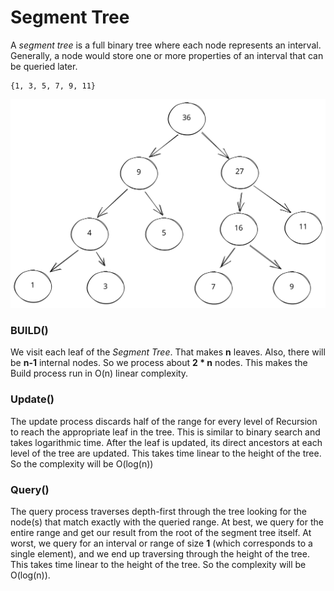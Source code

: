 # Segment Tree

A _segment tree_ is a full binary tree where each node represents an interval. Generally, a node would store one or more properties of an interval that can be queried later.&#x20;

```
{1, 3, 5, 7, 9, 11}
```

<img src="../.gitbook/assets/file.excalidraw.svg" alt="" class="gitbook-drawing">

### BUILD()

We visit each leaf of the _Segment Tree_. That makes **n** leaves. Also, there will be **n-1** internal nodes. So we process about **2 \* n** nodes. This makes the Build process run in O(n) linear complexity.

### Update()

The update process discards half of the range for every level of Recursion to reach the appropriate leaf in the tree. This is similar to binary search and takes logarithmic time. After the leaf is updated, its direct ancestors at each level of the tree are updated. This takes time linear to the height of the tree. So the complexity will be O(log(n))

### Query()

The query process traverses depth-first through the tree looking for the node(s) that match exactly with the queried range. At best, we query for the entire range and get our result from the root of the segment tree itself. At worst, we query for an interval or range of size **1** (which corresponds to a single element), and we end up traversing through the height of the tree. This takes time linear to the height of the tree. So the complexity will be O(log(n)).
